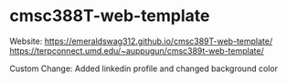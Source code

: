 # cmsc388T-web-template

Website: https://emeraldswag312.github.io/cmsc389T-web-template/ https://terpconnect.umd.edu/~auppugun/cmsc389t-web-template/

Custom Change: Added linkedin profile and changed background color
